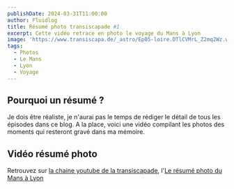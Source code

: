 ```yaml
---
publishDate: 2024-03-31T11:00:00
author: Fluidlog
title: Résumé photo transiscapade #1
excerpt: Cette vidéo retrace en photo le voyage du Mans à Lyon
image: 'https://www.transiscapa.de/_astro/Ep05-loire.DTlCVMrL_Z2mq2Wz.webp'
tags:
  - Photos
  - Le Mans
  - Lyon
  - Voyage
---
```


## Pourquoi un résumé ?
Je dois être réaliste, je n'aurai pas le temps de rédiger le détail de tous les épisodes dans ce blog. A la place, voici une vidéo compilant les photos des moments qui resteront gravé dans ma mémoire.

## Vidéo résumé photo
Retrouvez sur [la chaine youtube de la transiscapade](https://www.youtube.com/@Transiscapade), l'[Le résumé photo du Mans à Lyon](https://www.youtube.com/watch?v=sgDKVQbA-rM)
